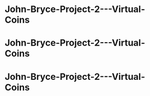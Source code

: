 # John-Bryce-Project-2---Virtual-Coins
# John-Bryce-Project-2---Virtual-Coins
# John-Bryce-Project-2---Virtual-Coins
